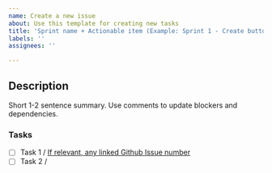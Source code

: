 ```yaml
---
name: Create a new issue
about: Use this template for creating new tasks
title: 'Sprint name + Actionable item (Example: Sprint 1 - Create button)'
labels: ''
assignees: ''

---
```


## Description

Short 1-2 sentence summary. Use comments to update blockers and dependencies.

### Tasks

- [ ] Task 1 / [If relevant, any linked Github Issue number](https://link)
- [ ] Task 2 / 